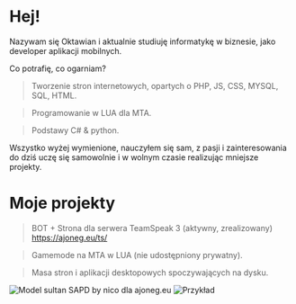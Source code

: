 # Hej!
Nazywam się Oktawian i aktualnie studiuję informatykę w biznesie, jako developer aplikacji mobilnych.

Co potrafię, co ogarniam?
> Tworzenie stron internetowych, opartych o PHP, JS, CSS, MYSQL, SQL, HTML.

> Programowanie w LUA dla MTA.

> Podstawy C# & python.

Wszystko wyżej wymienione, nauczyłem się sam, z pasji i zainteresowania do dziś uczę się samowolnie i w wolnym czasie realizując mniejsze projekty.


# Moje projekty
> BOT + Strona dla serwera TeamSpeak 3 (aktywny, zrealizowany) https://ajoneg.eu/ts/

> Gamemode na MTA w LUA (nie udostępniony prywatny).

> Masa stron i aplikacji desktopowych spoczywających na dysku.

![Model sultan SAPD by nico dla ajoneg.eu](https://i.imgur.com/lwTVBlj.gif)
![Przykład](https://i.imgur.com/DdZI6hT.png)
